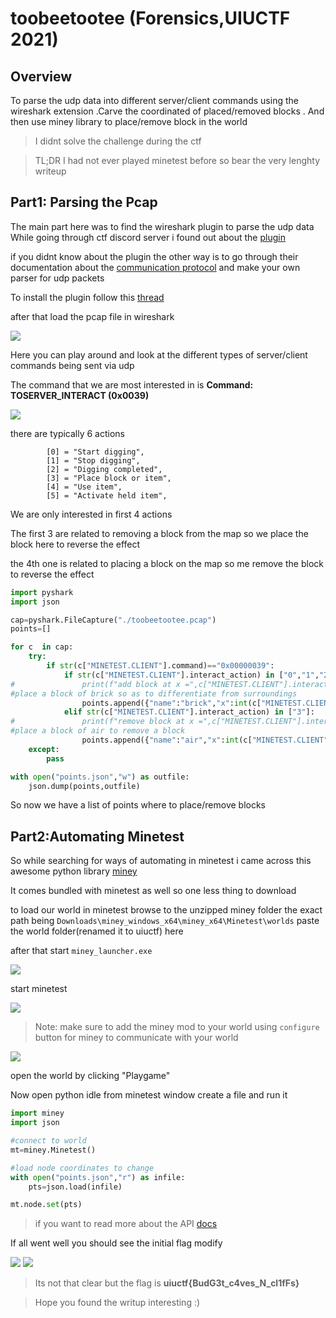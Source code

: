 # toobeetootee (Forensics,UIUCTF 2021)

## Overview
To parse the udp data into different server/client commands using the wireshark extension .Carve the coordinated of placed/removed blocks .  And then use miney library to place/remove block in the world


>I didnt solve the challenge during the ctf

>TL;DR
I had not ever played minetest before so bear the very lenghty writeup

## Part1: Parsing the Pcap

The main part here was to find the wireshark plugin to parse the udp data
While going through ctf discord server i found out about the [plugin](https://github.com/minetest/minetest/blob/master/util/wireshark/minetest.lua)

if you didnt know about the plugin the other way is to go through their documentation about the [communication protocol](https://dev.minetest.net/Engine/Network_Protocol)
and make your own parser for udp packets

To install the plugin follow this [thread](https://stackoverflow.com/questions/27978243/adding-plugin-for-a-custom-protocol-into-wireshark)

after that load the pcap file in wireshark 

![](https://github.com/naughtyboy191/CTF-Writups/blob/6fe0dc8cc7b4af3beeb6b73f8cfa740ff8e0f497/toobeetootee/img/1.PNG)

Here you can play around and look at the different types of server/client commands being sent via udp

The command that we are most interested in is **Command: TOSERVER_INTERACT (0x0039)**

![](/toobeetootee/img/2.png)

there are typically 6 actions 

```
        [0] = "Start digging",
		[1] = "Stop digging",
		[2] = "Digging completed",
		[3] = "Place block or item",
		[4] = "Use item",
		[5] = "Activate held item",

```
We are only interested in first 4 actions

The first 3 are related to removing a block from the map so we place the block here to reverse the effect

the 4th one is related to placing a block on the map so me remove the block to reverse the effect 

```python
import pyshark
import json 

cap=pyshark.FileCapture("./toobeetootee.pcap")
points=[]

for c  in cap:
	try:
		if str(c["MINETEST.CLIENT"].command)=="0x00000039":
			if str(c["MINETEST.CLIENT"].interact_action) in ["0","1","2"]:
#				print(f"add block at x =",c["MINETEST.CLIENT"].interact_pointed_above_x," y = ",c["MINETEST.CLIENT"]._get_all_fields_with_alternates()[-2].show," z = ",c["MINETEST.CLIENT"]._get_all_fields_with_alternates()[-1].show)
#place a block of brick so as to differentiate from surroundings
				points.append({"name":"brick","x":int(c["MINETEST.CLIENT"].interact_pointed_above_x),"y":int(c["MINETEST.CLIENT"]._get_all_fields_with_alternates()[-2].show),"z":int(c["MINETEST.CLIENT"]._get_all_fields_with_alternates()[-1].show)})			
			elif str(c["MINETEST.CLIENT"].interact_action) in ["3"]:
#				print(f"remove block at x =",c["MINETEST.CLIENT"].interact_pointed_above_x," y = ",c["MINETEST.CLIENT"]._get_all_fields_with_alternates()[-2].show," z = ",c["MINETEST.CLIENT"]._get_all_fields_with_alternates()[-1].show)
#place a block of air to remove a block
				points.append({"name":"air","x":int(c["MINETEST.CLIENT"].interact_pointed_above_x),"y":int(c["MINETEST.CLIENT"]._get_all_fields_with_alternates()[-2].show),"z":int(c["MINETEST.CLIENT"]._get_all_fields_with_alternates()[-1].show)})			
	except:
		pass

with open("points.json","w") as outfile:
	json.dump(points,outfile)
```
So now we have a list of points where to place/remove blocks

## Part2:Automating Minetest

So while searching for ways of automating in minetest i came across this awesome python library [miney](https://github.com/miney-py/miney)

It comes bundled with minetest as well so one less thing to download

to load our world in minetest browse to the unzipped miney folder 
the exact path being `Downloads\miney_windows_x64\miney_x64\Minetest\worlds`
paste the world folder(renamed it to uiuctf)  here

after that start `miney_launcher.exe`


![](/toobeetootee/img/3.png)

start minetest

![](./img/4.png)

>Note: make sure to add the miney mod to your world using `configure` button for miney to communicate with your world

![](./img/7.png)

open the world by clicking "Playgame"

Now open python idle from minetest window
create a file and run it 

```python
import miney
import json

#connect to world
mt=miney.Minetest()

#load node coordinates to change
with open("points.json","r") as infile:
	pts=json.load(infile)

mt.node.set(pts)
```

>if you want to read more about the API [docs](https://miney.readthedocs.io/en/latest/objects/Node.html)

If all went well you should see the initial flag modify

![](./img/5.png)
![](./img/6.png)

>Its not that clear but the flag is **uiuctf{BudG3t_c4ves_N_cl1fFs}**


>Hope you found the writup interesting :)
